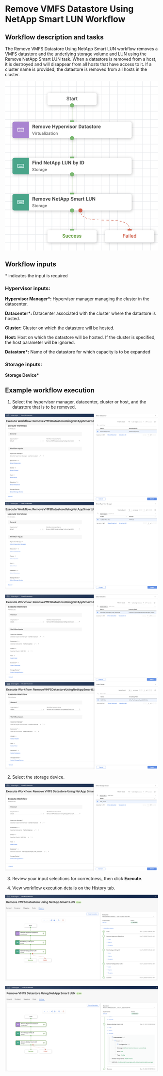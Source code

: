 # Remove VMFS Datastore Using NetApp Smart LUN Workflow

## Workflow description and tasks

The Remove VMFS Datastore Using NetApp Smart LUN workflow removes a VMFS
datastore and the underlying storage volume and LUN using the Remove
NetApp Smart LUN task. When a datastore is removed from a host, it is
destroyed and will disappear from all hosts that have access to it. If a
cluster name is provided, the datastore is removed from all hosts in the
cluster.

![](../images/RemoveVMFSDatastoreUsingNetAppSmartLUN/9ec006cd24178f4d409298ad8916bb0b70fbf534.png)

## Workflow inputs
\* indicates the input is required

### Hypervisor inputs:

**Hypervisor Manager\*:** Hypervisor manager managing the cluster in the
datacenter.

**Datacenter\*:** Datacenter associated with the cluster where the
datastore is hosted.

**Cluster:** Cluster on which the datastore will be hosted.

**Host:** Host on which the datastore will be hosted. If the cluster is
specified, the host parameter will be ignored.

**Datastore\*:** Name of the datastore for which capacity is to be
expanded

### Storage inputs:

**Storage Device\***

## Example workflow execution

1.  Select the hypervisor manager, datacenter, cluster or host, and the
    datastore that is to be removed.

![](../images/RemoveVMFSDatastoreUsingNetAppSmartLUN/905ac6d7b521f9a48b4c8745c468a834b44e424a.png)![](../images/RemoveVMFSDatastoreUsingNetAppSmartLUN/6edd5f9494b55accf15a5d47721b379bd55ba213.png)

![](../images/RemoveVMFSDatastoreUsingNetAppSmartLUN/f3e57536048066444f7eca5c3cc3a2d86d23a307.png)![](../images/RemoveVMFSDatastoreUsingNetAppSmartLUN/d3410d85cb133ec2122d4ef708e732602b3fdde8.png)

2.  Select the storage device.

![](../images/RemoveVMFSDatastoreUsingNetAppSmartLUN/abad1cf55c7b2343d8320183f6b4e1cd0d48f659.png)

3.  Review your input selections for correctness, then click **Execute**.

4.  View workflow execution details on the History tab.

![](../images/RemoveVMFSDatastoreUsingNetAppSmartLUN/7bbe0368f099993572a5c241dacdd906252eae86.png)

![](../images/RemoveVMFSDatastoreUsingNetAppSmartLUN/35fda4157bcdf8a6fc49fec3bf4e386569cadef7.png)

